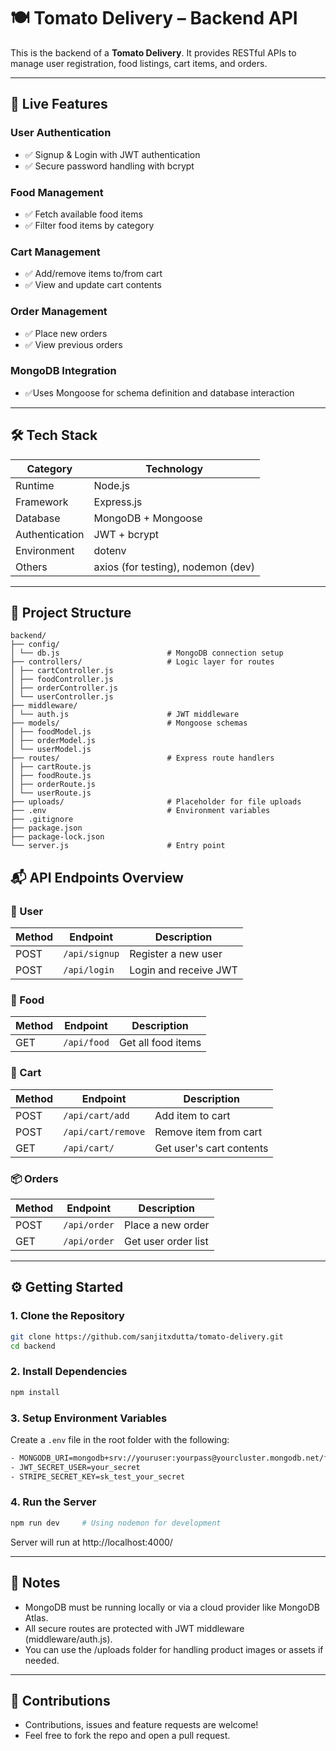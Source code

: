 # 🍽️ Tomato Delivery – Backend API

This is the backend of a **Tomato Delivery**. It provides RESTful APIs to manage user registration, food listings, cart items, and orders.

---

## 📌 Live Features

### User Authentication
- ✅ Signup & Login with JWT authentication
- ✅ Secure password handling with bcrypt

### Food Management
- ✅ Fetch available food items
- ✅ Filter food items by category

### Cart Management
- ✅ Add/remove items to/from cart
- ✅ View and update cart contents

### Order Management
- ✅ Place new orders
- ✅ View previous orders

### MongoDB Integration
- ✅Uses Mongoose for schema definition and database interaction

---

## 🛠️ Tech Stack

| Category       | Technology            |
|----------------|------------------------|
| Runtime        | Node.js               |
| Framework      | Express.js            |
| Database       | MongoDB + Mongoose    |
| Authentication | JWT + bcrypt          |
| Environment    | dotenv                |
| Others         | axios (for testing), nodemon (dev)

---

## 📂 Project Structure
```
backend/
├── config/
│ └── db.js                        # MongoDB connection setup
├── controllers/                   # Logic layer for routes
│ ├── cartController.js
│ ├── foodController.js
│ ├── orderController.js
│ └── userController.js
├── middleware/
│ └── auth.js                      # JWT middleware
├── models/                        # Mongoose schemas
│ ├── foodModel.js
│ ├── orderModel.js
│ └── userModel.js
├── routes/                        # Express route handlers
│ ├── cartRoute.js
│ ├── foodRoute.js
│ ├── orderRoute.js
│ └── userRoute.js
├── uploads/                       # Placeholder for file uploads
├── .env                           # Environment variables
├── .gitignore
├── package.json
├── package-lock.json
└── server.js                      # Entry point
```

## 📬 API Endpoints Overview

### 👤 User

| Method | Endpoint      | Description           |
| ------ | ------------- | --------------------- |
| POST   | `/api/signup` | Register a new user   |
| POST   | `/api/login`  | Login and receive JWT |

### 🍱 Food

| Method | Endpoint    | Description        |
| ------ | ----------- | ------------------ |
| GET    | `/api/food` | Get all food items |

### 🛒 Cart

| Method | Endpoint           | Description              |
| ------ | ------------------ | ------------------------ |
| POST   | `/api/cart/add`    | Add item to cart         |
| POST   | `/api/cart/remove` | Remove item from cart    |
| GET    | `/api/cart/`       | Get user's cart contents |

### 📦 Orders

| Method | Endpoint     | Description         |
| ------ | ------------ | ------------------- |
| POST   | `/api/order` | Place a new order   |
| GET    | `/api/order` | Get user order list |

---

## ⚙️ Getting Started

### 1. Clone the Repository

```bash
git clone https://github.com/sanjitxdutta/tomato-delivery.git
cd backend
```

### 2. Install Dependencies

```bash
npm install
```

### 3. Setup Environment Variables
Create a `.env` file in the root folder with the following:
```bash
- MONGODB_URI=mongodb+srv://youruser:yourpass@yourcluster.mongodb.net/food-del
- JWT_SECRET_USER=your_secret
- STRIPE_SECRET_KEY=sk_test_your_secret
```

### 4. Run the Server
```bash
npm run dev     # Using nodemon for development
```
Server will run at http://localhost:4000/

---

## 📌 Notes
- MongoDB must be running locally or via a cloud provider like MongoDB Atlas.
- All secure routes are protected with JWT middleware (middleware/auth.js).
- You can use the /uploads folder for handling product images or assets if needed.

---

## 🙌 Contributions
- Contributions, issues and feature requests are welcome!
- Feel free to fork the repo and open a pull request.
